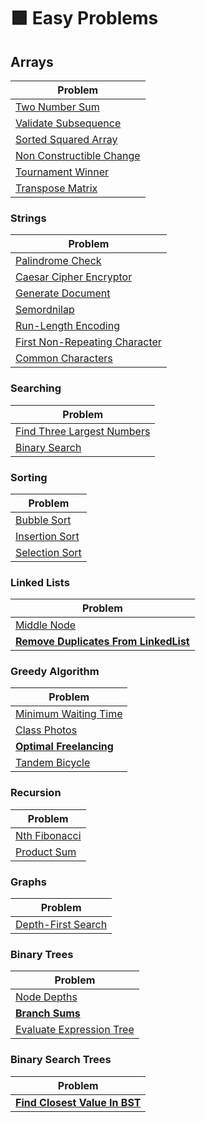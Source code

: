 # 🟩 Easy Problems

## Arrays

| Problem                                                 |
| ------------------------------------------------------- |
| [Two Number Sum](./twoNumberSum.py)                     |
| [Validate Subsequence](./validateSubsequence.py)        |
| [Sorted Squared Array](./sortedSquaredArray.py)         |
| [Non Constructible Change](./nonConstructibleChange.py) |
| [Tournament Winner](./tournamentWinner.py)              |
| [Transpose Matrix](./transposeMatrix.py)                |

### Strings

| Problem                                                          |
| ---------------------------------------------------------------- |
| [Palindrome Check](./isPalindrome.py)                            |
| [Caesar Cipher Encryptor](./caesarCipherEncryptor.py)            |
| [Generate Document](./generateDocument.py)                       |
| [Semordnilap](./semordnilap.py)                                  |
| [Run-Length Encoding](./runLengthEncoding.py)                    |
| [First Non-Repeating Character](./firstNonRepeatingCharacter.py) |
| [Common Characters](./commonCharacters.py)                       |

### Searching

| Problem                                                    |
| ---------------------------------------------------------- |
| [Find Three Largest Numbers](./findThreeLargestNumbers.py) |
| [Binary Search](./binarySearch.py)                         |

### Sorting

| Problem                              |
| ------------------------------------ |
| [Bubble Sort](./bubbleSort.py)       |
| [Insertion Sort](./insertionSort.py) |
| [Selection Sort](./selectionSort.py) |

### Linked Lists

| Problem                                                                      |
| ---------------------------------------------------------------------------- |
| [Middle Node](./middleNode.py)                                               |
| **[Remove Duplicates From LinkedList](./removeDuplicatesFromLinkedList.py)** |

### Greedy Algorithm

| Problem                                            |
| -------------------------------------------------- |
| [Minimum Waiting Time](./minimumWaitingTime.py)    |
| [Class Photos](./classPhotos.py)                   |
| **[Optimal Freelancing](./optimalFreelancing.py)** |
| [Tandem Bicycle](./tandemBicycle.py)               |

### Recursion

| Problem                         |
| ------------------------------- |
| [Nth Fibonacci](./getNthFib.py) |
| [Product Sum](./productSum.py)  |

### Graphs

| Problem                                     |
| ------------------------------------------- |
| [Depth-First Search](./depthFirstSearch.py) |

### Binary Trees

| Problem                                                 |
| ------------------------------------------------------- |
| [Node Depths](./nodeDepths.py)                          |
| **[Branch Sums](./branchSums.py)**                      |
| [Evaluate Expression Tree](./evaluateExpressionTree.py) |

### Binary Search Trees

| Problem                                                     |
| ----------------------------------------------------------- |
| **[Find Closest Value In BST](./findClosestValueInBst.py)** |
